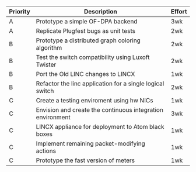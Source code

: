 
Priority | Description | Effort
---------|-------------|-------
A | Prototype a simple OF-DPA backend | 3wk
A | Replicate Plugfest bugs as unit tests | 2wk
B | Prototype a distributed graph coloring algorithm | 2wk
B | Test the switch compatibility using Luxoft Twister | 2wk
B | Port the Old LINC changes to LINCX | 1wk
B | Refactor the linc application for a single logical switch | 2wk
C | Create a testing enviroment using hw NICs | 1wk
C | Envision and create the continuous integration environment | 3wk
C | LINCX appliance for deployment to Atom black boxes | 1wk
C | Implement remaining packet-modifying actions | 1wk
C | Prototype the fast version of meters | 1wk

